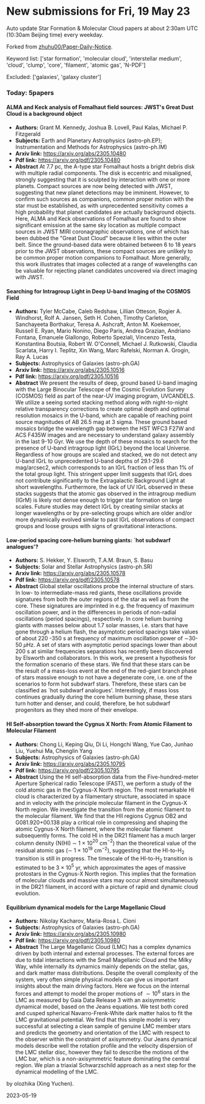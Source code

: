 # New submissions for Fri, 19 May 23
Auto update Star Formation & Molecular Cloud papers at about 2:30am UTC (10:30am Beijing time) every weekday.


Forked from [zhuhu00/Paper-Daily-Notice](https://github.com/zhuhu00/Paper-Daily-Notice). 


Keyword list: ['star formation', 'molecular cloud', 'interstellar medium', 'cloud', 'clump', 'core', 'filament', 'atomic gas', 'N-PDF']


Excluded: ['galaxies', 'galaxy cluster']


### Today: 5papers 
#### ALMA and Keck analysis of Fomalhaut field sources: JWST's Great Dust  Cloud is a background object
 - **Authors:** Grant M. Kennedy, Joshua B. Lovell, Paul Kalas, Michael P. Fitzgerald
 - **Subjects:** Earth and Planetary Astrophysics (astro-ph.EP); Instrumentation and Methods for Astrophysics (astro-ph.IM)
 - **Arxiv link:** https://arxiv.org/abs/2305.10480
 - **Pdf link:** https://arxiv.org/pdf/2305.10480
 - **Abstract**
 At 7.7 pc, the A-type star Fomalhaut hosts a bright debris disk with multiple radial components. The disk is eccentric and misaligned, strongly suggesting that it is sculpted by interaction with one or more planets. Compact sources are now being detected with JWST, suggesting that new planet detections may be imminent. However, to confirm such sources as companions, common proper motion with the star must be established, as with unprecedented sensitivity comes a high probability that planet candidates are actually background objects. Here, ALMA and Keck observations of Fomalhaut are found to show significant emission at the same sky location as multiple compact sources in JWST MIRI coronagraphic observations, one of which has been dubbed the "Great Dust Cloud" because it lies within the outer belt. Since the ground-based data were obtained between 6 to 18 years prior to the JWST observations, these compact sources are unlikely to be common proper motion companions to Fomalhaut. More generally, this work illustrates that images collected at a range of wavelengths can be valuable for rejecting planet candidates uncovered via direct imaging with JWST.
#### Searching for Intragroup Light in Deep U-band Imaging of the COSMOS  Field
 - **Authors:** Tyler McCabe, Caleb Redshaw, Lillian Otteson, Rogier A. Windhorst, Rolf A. Jansen, Seth H. Cohen, Timothy Carleton, Sanchayeeta Borthakur, Teresa A. Ashcraft, Anton M. Koekemoer, Russell E. Ryan, Mario Nonino, Diego Paris, Andrea Grazian, Andriano Fontana, Emanuele Giallongo, Roberto Speziali, Vincenzo Testa, Konstantina Boutsia, Robert W. O'Connell, Michael J. Rutkowski, Claudia Scarlata, Harry I. Teplitz, Xin Wang, Marc Rafelski, Norman A. Grogin, Ray A. Lucas
 - **Subjects:** Astrophysics of Galaxies (astro-ph.GA)
 - **Arxiv link:** https://arxiv.org/abs/2305.10516
 - **Pdf link:** https://arxiv.org/pdf/2305.10516
 - **Abstract**
 We present the results of deep, ground based U-band imaging with the Large Binocular Telescope of the Cosmic Evolution Survey (COSMOS) field as part of the near-UV imaging program, UVCANDELS. We utilize a seeing sorted stacking method along with night-to-night relative transparency corrections to create optimal depth and optimal resolution mosaics in the U-band, which are capable of reaching point source magnitudes of AB 26.5 mag at 3 sigma. These ground based mosaics bridge the wavelength gap between the HST WFC3 F27W and ACS F435W images and are necessary to understand galaxy assembly in the last 9-10 Gyr. We use the depth of these mosaics to search for the presence of U-band intragroup light (IGrL) beyond the local Universe. Regardless of how groups are scaled and stacked, we do not detect any U-band IGrL to unprecedented U-band depths of 29.1-29.6 mag/arcsec2, which corresponds to an IGrL fraction of less than 1% of the total group light. This stringent upper limit suggests that IGrL does not contribute significantly to the Extragalactic Background Light at short wavelengths. Furthermore, the lack of UV IGrL observed in these stacks suggests that the atomic gas observed in the intragroup medium (IGrM) is likely not dense enough to trigger star formation on large scales. Future studies may detect IGrL by creating similar stacks at longer wavelengths or by pre-selecting groups which are older and/or more dynamically evolved similar to past IGrL observations of compact groups and loose groups with signs of gravitational interactions.
#### Low-period spacing core-helium burning giants: `hot subdwarf analogues'?
 - **Authors:** S. Hekker, Y. Elsworth, T.A.M. Braun, S. Basu
 - **Subjects:** Solar and Stellar Astrophysics (astro-ph.SR)
 - **Arxiv link:** https://arxiv.org/abs/2305.10578
 - **Pdf link:** https://arxiv.org/pdf/2305.10578
 - **Abstract**
 Global stellar oscillations probe the internal structure of stars. In low- to intermediate-mass red giants, these oscillations provide signatures from both the outer regions of the star as well as from the core. These signatures are imprinted in e.g. the frequency of maximum oscillation power, and in the differences in periods of non-radial oscillations (period spacings), respectively. In core helium burning giants with masses below about 1.7 solar masses, i.e. stars that have gone through a helium flash, the asymptotic period spacings take values of about 220 -350 s at frequency of maximum oscillation power of $\sim$30-50 $\mu$Hz. A set of stars with asymptotic period spacings lower than about 200 s at similar frequencies separations has recently been discovered by Elsworth and collaborators. In this work, we present a hypothesis for the formation scenario of these stars. We find that these stars can be the result of a mass-loss event at the end of the red-giant branch phase of stars massive enough to not have a degenerate core, i.e. one of the scenarios to form hot subdwarf stars. Therefore, these stars can be classified as `hot subdwarf analogues'. Interestingly, if mass loss continues gradually during the core helium burning phase, these stars turn hotter and denser, and could, therefore, be hot subdwarf progenitors as they shed more of their envelope.
#### HI Self-absorption toward the Cygnus X North: From Atomic Filament to  Molecular Filament
 - **Authors:** Chong Li, Keping Qiu, Di Li, Hongchi Wang, Yue Cao, Junhao Liu, Yuehui Ma, Chenglin Yang
 - **Subjects:** Astrophysics of Galaxies (astro-ph.GA)
 - **Arxiv link:** https://arxiv.org/abs/2305.10795
 - **Pdf link:** https://arxiv.org/pdf/2305.10795
 - **Abstract**
 Using the HI self-absorption data from the Five-hundred-meter Aperture Spherical radio Telescope (FAST), we perform a study of the cold atomic gas in the Cygnus-X North region. The most remarkable HI cloud is characterized by a filamentary structure, associated in space and in velocity with the principle molecular filament in the Cygnus-X North region. We investigate the transition from the atomic filament to the molecular filament. We find that the HII regions Cygnus OB2 and G081.920+00.138 play a critical role in compressing and shaping the atomic Cygnus-X North filament, where the molecular filament subsequently forms. The cold HI in the DR21 filament has a much larger column density (N(HI) $\sim$ 1 $\times$ 10$^{20}$ cm$^{-2}$) than the theoretical value of the residual atomic gas ($\sim$ 1 $\times$ 10$^{19}$ cm$^{-2}$), suggesting that the HI-to-H$_2$ transition is still in progress. The timescale of the HI-to-H$_2$ transition is estimated to be 3 $\times$ 10$^{5}$ yr, which approximates the ages of massive protostars in the Cygnus-X North region. This implies that the formation of molecular clouds and massive stars may occur almost simultaneously in the DR21 filament, in accord with a picture of rapid and dynamic cloud evolution.
#### Equilibrium dynamical models for the Large Magellanic Cloud
 - **Authors:** Nikolay Kacharov, Maria-Rosa L. Cioni
 - **Subjects:** Astrophysics of Galaxies (astro-ph.GA)
 - **Arxiv link:** https://arxiv.org/abs/2305.10980
 - **Pdf link:** https://arxiv.org/pdf/2305.10980
 - **Abstract**
 The Large Magellanic Cloud (LMC) has a complex dynamics driven by both internal and external processes. The external forces are due to tidal interactions with the Small Magellanic Cloud and the Milky Way, while internally its dynamics mainly depends on the stellar, gas, and dark matter mass distributions. Despite the overall complexity of the system, very often simple physical models can give us important insights about the main driving factors. Here we focus on the internal forces and attempt to model the proper motions of $\sim10^6$ stars in the LMC as measured by Gaia Data Release 3 with an axisymmetric dynamical model, based on the Jeans equations. We test both cored and cusped spherical Navarro-Frenk-White dark matter halos to fit the LMC gravitational potential. We find that this simple model is very successful at selecting a clean sample of genuine LMC member stars and predicts the geometry and orientation of the LMC with respect to the observer within the constraint of axisymmetry. Our Jeans dynamical models describe well the rotation profile and the velocity dispersion of the LMC stellar disc, however they fail to describe the motions of the LMC bar, which is a non-axisymmetric feature dominating the central region. We plan a triaxial Schwarzschild approach as a next step for the dynamical modelling of the LMC.


by olozhika (Xing Yuchen). 


2023-05-19
